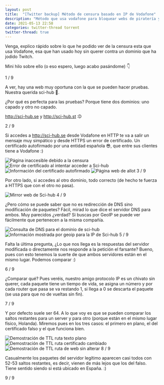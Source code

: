 ```yaml
---
layout: post
title:  "[Twitter backup] Método de censura basado en IP de Vodafone"
description: "Método que usa vodafone para bloquear webs de piratería y otros"
date: 2021-05-13 22:58
categories: twitter-thread torrent
twitter-thread: true
---
```

<div class="thread">
    <div class="tweet">
        <p>
            Venga, explico rápido sobre lo que he podido ver de la censura esta que usa 
            Vodafone, esa que han usado hoy sin querer contra un dominio que ha jodido 
            Twitch.
        </p>
        <p>Mini hilo sobre ello (o eso espero, luego acabo pasándome) 👇</p>
        <span class="number-marker">1 / 9</span>
    </div>
    <div class="tweet">
        <p>
            A ver, hay una web muy oportuna con la que se pueden hacer pruebas. Nuestra 
            querida sci-hub 🙌.
        </p>
        <p>
            ¿Por qué es perfecta para las pruebas? Porque tiene dos dominios: uno capado
            y otro no capado.
        </p>
        <p>
            <a href="http://sci-hub.se">http://sci-hub.se</a> y <a href="http://sci-hub.st">http://sci-hub.st</a> :D
        </p>
        <span class="number-marker">2 / 9</span>
    </div>
    <div class="tweet">
        <p>
            Si accedes a <a href="http://sci-hub.se">http://sci-hub.se</a> desde Vodafone
            en HTTP te va a salir un mensaje muy simpático y desde HTTPS un error de 
            certificado. Un certificado autofirmado por una  entidad española 😎, que 
            entre sus clientes tiene a Vodafone :)
        </p>
        <img src="{{site.url}}/assets/twitter/allot_censorship/censorship-thread1.png" alt="Página inaccesible debido a la censura" title="Sci-hub censurada">
        <img src="{{site.url}}/assets/twitter/allot_censorship/censorship-thread2.png" alt="Error de certificado al intentar acceder a Sci-hub" title="Error de certificado">
        <img src="{{site.url}}/assets/twitter/allot_censorship/censorship-thread3.jpeg" alt="Información del certificado autofirmado" title="certificado autofirmado Allot">
        <img src="{{site.url}}/assets/twitter/allot_censorship/censorship-thread4.jpeg" alt="Página web de allot" title="web allot">
        <span class="number-marker">3 / 9</span>
    </div>
    <div class="tweet">
        <p>
            Por otro lado, si accedes al otro dominio, todo correcto (de hecho te fuerza
            a HTTPS que con el otro no pasa).
        </p>
        <img src="{{site.url}}/assets/twitter/allot_censorship/censorship-thread5.jpeg" alt="Mirror web de Sci-hub" title="Sci-hub web">
        <span class="number-marker">4 / 9</span>
    </div>
    <div class="tweet">
        <p>
            ¿Pero cómo se puede saber que no es redirección de DNS sino modificación de 
            paquetes? Fácil, mirad lo que dice el servidor DNS para ambos. Muy parecidos 
            ¿verdad? Si buscas por GeoIP se puede ver fácilmente que pertenecen a la 
            misma compañía.
        </p>
        <img src="{{site.url}}/assets/twitter/allot_censorship/censorship-thread6.png" alt="Consulta de DNS para el dominio de sci-hub" title="nslookup sci-hub">
        <img src="{{site.url}}/assets/twitter/allot_censorship/censorship-thread7.png" alt="Información mostrada por geoip para la IP de Sci-hub" title="geoip ip sci-hub">
        <span class="number-marker">5 / 9</span>
    </div>
    <div class="tweet">
        <p>
            Falta la última pregunta, ¿Lo que nos llega es la respuestas del servidor 
            modificada o directamente nos responde a la petición el farsante? Bueno, 
            pues con esto tenemos la suerte de que ambos servidores están en el mismo 
            lugar. Podemos comparar :)
        </p>
        <span class="number-marker">6 / 9</span>
    </div>
    <div class="tweet">
        <p>
            ¿Comparar qué? Pues veréis, nuestro amigo protocolo IP es un chivato sin 
            querer, cada paquete tiene un tiempo de vida, se asigna un número y por cada 
            router que pasa se va restando 1, si llega a 0 se descarta el paquete (se usa
            para que no de vueltas sin fin).
        </p>
        <span class="number-marker">7 / 9</span>
    </div>
    <div class="tweet">
        <p>
            Y por defecto suele ser 64. A lo que voy es que se pueden comparar los saltos
            restantes para un server y para otro (porque están en el mismo lugar físico, 
            Holanda). Miremos pues en los tres casos: el primero en plano, el del 
            certificado falso y el que funciona bien.
        </p>
        <img src="{{site.url}}/assets/twitter/allot_censorship/censorship-thread8.png" alt="Demostración de TTL ruta texto plano" title="TTL captura 1">
        <img src="{{site.url}}/assets/twitter/allot_censorship/censorship-thread9.png" alt="Demostración de TTL ruta certificado cambiado" title="TTL captura 2">
        <img src="{{site.url}}/assets/twitter/allot_censorship/censorship-thread10.png" alt="Demostración de TTL ruta de web sin alterar" title="TTL captura 3">
        <span class="number-marker">8 / 9</span>
    </div>
    <div class="tweet">
        <p>
            Casualmente los paquetes del servidor legítimo aparecen casi todos con 52-53 
            saltos restantes, es decir, vienen de más lejos que los del falso. Tiene 
            sentido siendo si está ubicado en España. :)
        </p>
        <span class="number-marker">9 / 9</span>
    </div>
</div>